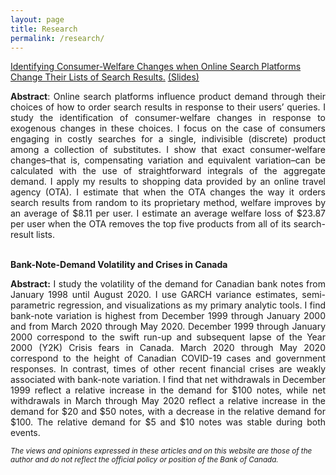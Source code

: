 ```yaml
---
layout: page
title: Research
permalink: /research/
---
```



<p><a href="{{ site.baseurl }}/assets/pdfs/SearchListingWelfare.pdf" taget="_blank"> Identifying Consumer-Welfare Changes when Online Search Platforms Change Their Lists of Search Results.</a> <a href="{{ site.baseurl }}/assets/pdfs/SearchListingWelfarePresentClean.pdf" taget="_blank">(Slides)</a></p>

<div style="text-align: justify"><strong>Abstract</strong>:  Online search platforms influence product demand through their choices of how to order search results in response to their users’ queries. I study the identification of consumer-welfare changes in response to exogenous changes in these choices. I focus on the case of consumers engaging in costly searches for a single, indivisible (discrete) product among a collection of substitutes. I show that exact consumer-welfare changes–that is, compensating variation and equivalent variation–can be calculated with the use of straightforward integrals of the aggregate demand. I apply my results to shopping data provided by an online travel agency (OTA). I estimate that when the OTA changes the way it orders search results from random to its proprietary method, welfare improves by an average of $8.11 per user. I estimate an average welfare loss of $23.87 per user when the OTA removes the top five products from all of its search-result lists.</div>

<br />

<p><div><strong> Bank-Note-Demand Volatility and Crises in Canada </strong></div></p>

<p><div style="text-align: justify"><strong>Abstract:</strong> I study the volatility of the demand for Canadian bank notes from January 1998 until August 2020. I use GARCH variance estimates, semi-parametric regression, and visualizations as my primary analytic tools. I find bank-note variation is highest from December 1999 through January 2000 and from March 2020 through May 2020. December 1999 through January 2000 correspond to the swift run-up and subsequent lapse of the Year 2000 (Y2K) Crisis fears in Canada. March 2020 through May 2020 correspond to the height of Canadian COVID-19 cases and government responses. In contrast, times of other recent financial crises are weakly associated with bank-note variation. I find that net withdrawals in December 1999 reflect a relative increase in the demand for $100 notes, while net withdrawals in March through May 2020 reflect a relative increase in the demand for $20 and $50 notes, with a decrease in the relative demand for $100. The relative demand for $5 and $10 notes was stable during both events. </div></p>


<small> <i>The views and opinions expressed in these articles and on this website are those of the author and do not reflect the official policy or position of the Bank of Canada. </i> </small>
